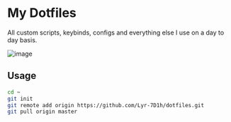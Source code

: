 # My Dotfiles
All custom scripts, keybinds, configs and everything else I use on a day to day basis.

![image](https://user-images.githubusercontent.com/23296032/180854759-49386289-a04a-4968-8151-308a01cfc996.png)

## Usage

```bash
cd ~
git init
git remote add origin https://github.com/Lyr-7D1h/dotfiles.git
git pull origin master
```

